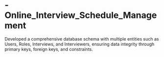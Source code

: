 # -Online_Interview_Schedule_Management
Developed a comprehensive database schema with multiple entities such as Users, Roles, Interviews, and Interviewers, ensuring data integrity through primary keys, foreign keys, and constraints.

